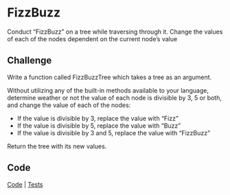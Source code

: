 # FizzBuzz
Conduct “FizzBuzz” on a tree while traversing through it. Change the values of each of the nodes dependent on the current node’s value

## Challenge
Write a function called FizzBuzzTree which takes a tree as an argument.

Without utilizing any of the built-in methods available to your language, determine weather or not the value of each node is divisible by 3, 5 or both, and change the value of each of the nodes:
- If the value is divisible by 3, replace the value with “Fizz”
- If the value is divisible by 5, replace the value with “Buzz”
- If the value is divisible by 3 and 5, replace the value with “FizzBuzz”

Return the tree with its new values.

## Code

[Code](https://github.com/janiekyu/data-structures-and-algorithms/tree/master/code401challenges/src/main/java/code401challenges/tree/FizzBuzzTree) | [Tests](https://github.com/janiekyu/data-structures-and-algorithms/tree/master/code401challenges/src/test/java/code401challenges/tree/FizzBuzzTreeTest)
